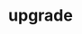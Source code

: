---
layout: landing_page
sidebar: qq_cli_command_reference_sidebar
summary: Listing of commands for upgrade
title: upgrade

---